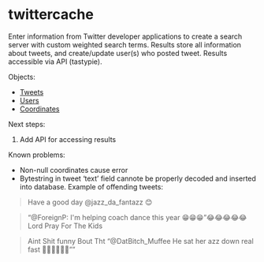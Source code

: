 twittercache
=================

Enter information from Twitter developer applications to create a search server with custom weighted search terms.  Results store all information about tweets, and create/update user(s) who posted tweet.  Results accessible via API (tastypie).

Objects:

* [Tweets](https://dev.twitter.com/docs/platform-objects/tweet "Tweets")
* [Users](https://dev.twitter.com/docs/platform-objects/users "Users")
* [Coordinates](https://dev.twitter.com/docs/platform-objects/tweets#obj-coordinates "Coordinates") 

Next steps:

1. Add API for accessing results

Known problems:

* Non-null coordinates cause error
* Bytestring in tweet ‘text’ field cannote be properly decoded and inserted into database.  Example of offending tweets:

> Have a good day @jazz_da_fantazz 😊

> “@ForeignP: I'm helping coach dance this year 😁😁😁”😂😂😂😂😂 Lord Pray For The Kids

> Aint Shit funny Bout Tht “@DatBitch_Muffee He sat her azz down real fast 💺💺💺😂😂😂””